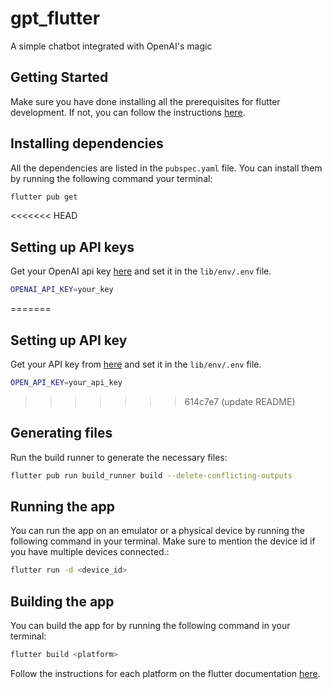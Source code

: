 # gpt_flutter

A simple chatbot integrated with OpenAI's magic

## Getting Started

Make sure you have done installing all the prerequisites for flutter development. If not, you can follow the instructions [here](https://flutter.dev/docs/get-started/install).

## Installing dependencies

All the dependencies are listed in the `pubspec.yaml` file. You can install them by running the following command your terminal:

```bash
flutter pub get
```

<<<<<<< HEAD
## Setting up API keys

Get your OpenAI api key [here](https://platform.openai.com/api-keys) and set it in the `lib/env/.env` file.

```bash
OPENAI_API_KEY=your_key
```

=======
## Setting up API key

Get your API key from [here](https://platform.openai.com/api-keys) and set it in the `lib/env/.env` file.

```bash
OPEN_API_KEY=your_api_key
```
 
>>>>>>> 614c7e7 (update README)
## Generating files

Run the build runner to generate the necessary files:

```bash
flutter pub run build_runner build --delete-conflicting-outputs
```

## Running the app

You can run the app on an emulator or a physical device by running the following command in your terminal. Make sure to mention the device id if you have multiple devices connected.:

```bash
flutter run -d <device_id>
```

## Building the app

You can build the app for by running the following command in your terminal:

```bash
flutter build <platform>
```

Follow the instructions for each platform on the flutter documentation [here](https://flutter.dev/docs/deployment).
